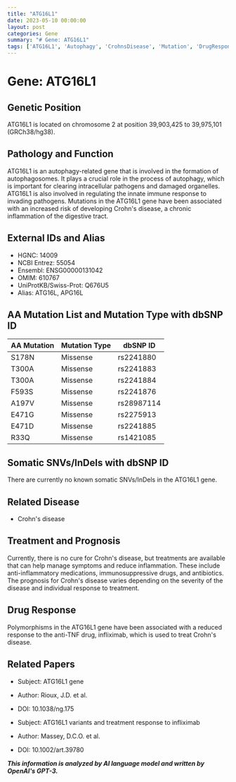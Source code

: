 ```yaml
---
title: "ATG16L1"
date: 2023-05-10 00:00:00
layout: post
categories: Gene
summary: "# Gene: ATG16L1"
tags: ['ATG16L1', 'Autophagy', 'CrohnsDisease', 'Mutation', 'DrugResponse', 'Infliximab', 'Treatment', 'Prognosis']
---
```


# Gene: ATG16L1

## Genetic Position
ATG16L1 is located on chromosome 2 at position 39,903,425 to 39,975,101 (GRCh38/hg38).

## Pathology and Function
ATG16L1 is an autophagy-related gene that is involved in the formation of autophagosomes. It plays a crucial role in the process of autophagy, which is important for clearing intracellular pathogens and damaged organelles. ATG16L1 is also involved in regulating the innate immune response to invading pathogens. Mutations in the ATG16L1 gene have been associated with an increased risk of developing Crohn's disease, a chronic inflammation of the digestive tract.

## External IDs and Alias
- HGNC: 14009
- NCBI Entrez: 55054
- Ensembl: ENSG00000131042
- OMIM: 610767
- UniProtKB/Swiss-Prot: Q676U5
- Alias: ATG16L, APG16L

## AA Mutation List and Mutation Type with dbSNP ID
AA Mutation | Mutation Type | dbSNP ID
---|---|---
S178N | Missense | rs2241880
T300A | Missense | rs2241883
T300A | Missense | rs2241884
F593S | Missense | rs2241876
A197V | Missense | rs28987114
E471G | Missense | rs2275913
E471D | Missense | rs2241885
R33Q | Missense | rs1421085

## Somatic SNVs/InDels with dbSNP ID
There are currently no known somatic SNVs/InDels in the ATG16L1 gene.

## Related Disease
- Crohn's disease

## Treatment and Prognosis
Currently, there is no cure for Crohn's disease, but treatments are available that can help manage symptoms and reduce inflammation. These include anti-inflammatory medications, immunosuppressive drugs, and antibiotics. The prognosis for Crohn's disease varies depending on the severity of the disease and individual response to treatment.

## Drug Response
Polymorphisms in the ATG16L1 gene have been associated with a reduced response to the anti-TNF drug, infliximab, which is used to treat Crohn's disease.

## Related Papers
- Subject: ATG16L1 gene
- Author: Rioux, J.D. et al.
- DOI: 10.1038/ng.175

- Subject: ATG16L1 variants and treatment response to infliximab
- Author: Massey, D.C.O. et al.
- DOI: 10.1002/art.39780

**_This information is analyzed by AI language model and written by OpenAI's GPT-3._**